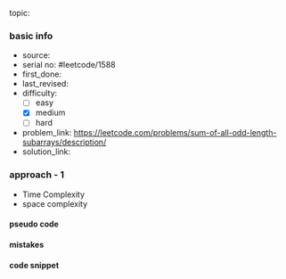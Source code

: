 topic:

### basic info
- source: 
- serial no: #leetcode/1588 
- first_done:
- last_revised:
- difficulty:
	- [ ] easy
	- [x] medium
	- [ ] hard
- problem_link: https://leetcode.com/problems/sum-of-all-odd-length-subarrays/description/
- solution_link: 

### approach - 1
- Time Complexity
- space complexity

#### pseudo code

#### mistakes

#### code snippet
```python

```